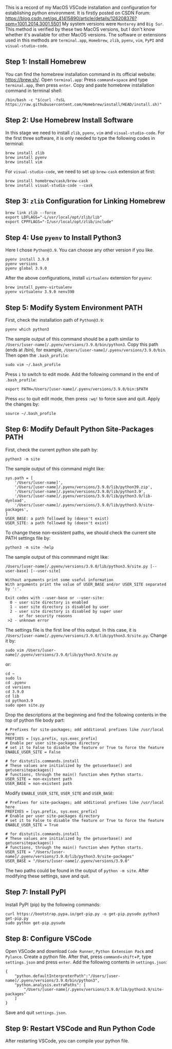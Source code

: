 This is a record of my MacOS VSCode installation and configuration for establishing python environment. It is firstly posted on CSDN Forum: https://blog.csdn.net/qq_41415890/article/details/126208376?spm=1001.2014.3001.5501
My system versions were `Monterey` and `Big Sur`. This method is verified by these two MacOS versions, but I don't know whether it's available for other MacOS versions. 
The software or extensions used in this methods are `terminal.app`, `Homebrew`, `zlib`, `pyenv`, `vim`, `PyPI` and `visual-studio-code`.
## Step 1: Install Homebrew
You can find the homebrew installation command in its official website: https://brew.sh/. 
Open `terminal.app`: Press `command`+`space` and type `terminal.app`, then press `enter`.
Copy and paste homebrew installation command in terminal shell:
```{Bash}
/bin/bash -c "$(curl -fsSL https://raw.githubusercontent.com/Homebrew/install/HEAD/install.sh)"
```
## Step 2: Use Homebrew Install Software
In this stage we need to install `zlib`, `pyenv`, `vim` and `visual-studio-code`.
For the first three software, it is only needed to type the following codes in terminal:
```{Bash}
brew install zlib
brew install pyenv
brew install vim
```
For `visual-studio-code`, we need to set up `brew-cask` extension at first:
```{Bash}
brew install homebrew/cask/brew-cask
brew install visual-studio-code --cask
```

## Step 3: `zlib` Configuration for Linking Homebrew
```{Bash}
brew link zlib --force
export LDFLAGS="-L/usr/local/opt/zlib/lib"
export CPPFLAGS="-I/usr/local/opt/zlib/include"
```

## Step 4: Use `pyenv` to Install Python3
Here I chose `Python@3.9`. You can choose any other version if you like.
```{Bash}
pyenv install 3.9.0
pyenv versions
pyenv global 3.9.0
```
After the above configurations, install `virtualenv` extension for `pyenv`:
```{Bash}
brew install pyenv-virtualenv
pyenv virtualenv 3.9.0 nenv390
```

## Step 5: Modify System Environment PATH
First, check the installation path of `Python@3.9`:
```{Bash}
pyenv which python3
```
The sample output of this command should be a path similar to `/Users/[user-name]/.pyenv/versions/3.9.0/bin/python3`.
Copy this path (ends at /bin), for example, `/Users/[user-name]/.pyenv/versions/3.9.0/bin`.
Then open the `.bash_profile`:
```{Bash}
sudo vim ~/.bash_profile
```
Press `i` to switch to edit mode. Add the following command in the end of `.bash_profile`:
```{Bash}
export PATH=/Users/[user-name]/.pyenv/versions/3.9.0/bin:$PATH
```
Press `esc` to quit edit mode, then press `:wq!` to force save and quit. Apply the changes by:
```{Bash}
source ~/.bash_profile
```

## Step 6: Modify Default Python Site-Packages PATH
First, check the current python site path by:
```{Bash}
python3 -m site
```
The sample output of this command might like:
```{Bash}
sys.path = [
    '/Users/[user-name]',
    '/Users/[user-name]/.pyenv/versions/3.9.0/lib/python39.zip',
    '/Users/[user-name]/.pyenv/versions/3.9.0/lib/python3.9',
    '/Users/[user-name]/.pyenv/versions/3.9.0/lib/python3.9/lib-dynload',
    '/Users/[user-name]/.pyenv/versions/3.9.0/lib/python3.9/site-packages',
]
USER_BASE: a path followed by (doesn't exist)
USER_SITE: a path followed by (doesn't exist)
```
To change these non-exsistent paths, we should check the current site PATH settings file by:
```{Bash}
python3 -m site -help
```
The sample output of this commmand might like:
```{Bash}
/Users/[user-name]/.pyenv/versions/3.9.0/lib/python3.9/site.py [--user-base] [--user-site]
 
Without arguments print some useful information
With arguments print the value of USER_BASE and/or USER_SITE separated
by ':'.
 
Exit codes with --user-base or --user-site:
  0 - user site directory is enabled
  1 - user site directory is disabled by user
  2 - user site directory is disabled by super user
      or for security reasons
 >2 - unknown error
```
The settings file is the first line of this output. In this case, it is `/Users/[user-name]/.pyenv/versions/3.9.0/lib/python3.9/site.py`. Change it by:
```{Bash}
sudo vim /Users/[user-name]/.pyenv/versions/3.9.0/lib/python3.9/site.py
```
or:
```{Bash}
cd ~
sudo ls
cd .pyenv
cd versions
cd 3.9.0
cd lib
cd python3.9
sudo open site.py
```
Drop the descriptions at the beginning and find the following contents in the top of python file body part:
```{Python}
# Prefixes for site-packages; add additional prefixes like /usr/local here
PREFIXES = [sys.prefix, sys.exec_prefix]
# Enable per user site-packages directory
# set it to False to disable the feature or True to force the feature
ENABLE_USER_SITE = False
 
# for distutils.commands.install
# These values are initialized by the getuserbase() and getusersitepackages()
# functions, through the main() function when Python starts.
USER_SITE = non-existent path
USER_BASE = non-existent path
```
Modify `ENABLE_USER_SITE`, `USER_SITE` and `USER_BASE`:
```{Python}
# Prefixes for site-packages; add additional prefixes like /usr/local here
PREFIXES = [sys.prefix, sys.exec_prefix]
# Enable per user site-packages directory
# set it to False to disable the feature or True to force the feature
ENABLE_USER_SITE = True
 
# for distutils.commands.install
# These values are initialized by the getuserbase() and getusersitepackages()
# functions, through the main() function when Python starts.
USER_SITE = "/Users/[user-name]/.pyenv/versions/3.9.0/lib/python3.9/site-packages"
USER_BASE = "/Users/[user-name]/.pyenv/versions/3.9.0"
```
The two paths could be found in the output of `python -m site`. After modifying these settings, save and quit.

## Step 7: Install PyPI
Install PyPI (pip) by the following commands:
```{Bash}
curl https://bootstrap.pypa.io/get-pip.py -o get-pip.pysudo python3 get-pip.py
sudo python get-pip.pysudo
```

## Step 8: Configure VSCode
Open VSCode and download `Code Runner`, `Python Extension Pack` and `Pylance`.
Create a python file. After that, press `command`+`shift`+`P`, type `settings.json` and press `enter`.
Add the following contents in `settings.json`:
```{JavaScript}
{
    "python.defaultInterpreterPath":"/Users/[user-name]/.pyenv/versions/3.9.0/bin/python3",
    "python.analysis.extraPaths": [
        "/Users/[user-name]/.pyenv/versions/3.9.0/lib/python3.9/site-packages"
    ]
}
```
Save and quit `settings.json`.

## Step 9: Restart VSCode and Run Python Code
After restarting VSCode, you can compile your python file.